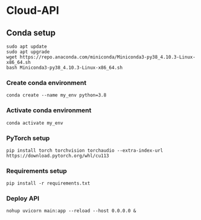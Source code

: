 # Cloud-API

## Conda setup
```
sudo apt update
sudo apt upgrade
wget https://repo.anaconda.com/miniconda/Miniconda3-py38_4.10.3-Linux-x86_64.sh
bash Miniconda3-py38_4.10.3-Linux-x86_64.sh
```

### Create conda environment
```
conda create --name my_env python=3.8
```

### Activate conda environment
```
conda activate my_env
```

### PyTorch setup
```
pip install torch torchvision torchaudio --extra-index-url https://download.pytorch.org/whl/cu113
```

### Requirements setup
```
pip install -r requirements.txt
```

### Deploy API
```
nohup uvicorn main:app --reload --host 0.0.0.0 &
```
